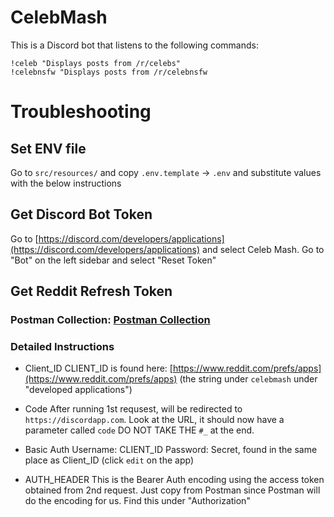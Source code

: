 # CelebMash

This is a Discord bot that listens to the following commands:

```
!celeb "Displays posts from /r/celebs"
!celebnsfw "Displays posts from /r/celebnsfw
```

# Troubleshooting

## Set ENV file

Go to `src/resources/` and copy `.env.template` -> `.env` and substitute values with the below instructions

## Get Discord Bot Token

Go to [https://discord.com/developers/applications](https://discord.com/developers/applications) and select Celeb Mash. Go to "Bot" on the left sidebar and select "Reset Token"

## Get Reddit Refresh Token

### Postman Collection: [Postman Collection](https://github.com/CayenneLow/CelebMashDiscordBot/blob/master/Reddit%20Auth.postman_collection.json)

### Detailed Instructions

- Client_ID
CLIENT_ID is found here: [https://www.reddit.com/prefs/apps](https://www.reddit.com/prefs/apps) (the string under `celebmash` under "developed applications")

- Code
After running 1st requsest, will be redirected to `https://discordapp.com`. Look at the URL, it should now have a parameter called `code` DO NOT TAKE THE `#_` at the end.

- Basic Auth
Username: CLIENT_ID
Password: Secret, found in the same place as Client_ID (click `edit` on the app)

- AUTH_HEADER
This is the Bearer Auth encoding using the access token obtained from 2nd request. Just copy from Postman since Postman will do the encoding for us. Find this under "Authorization"
